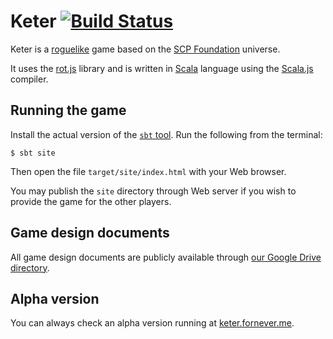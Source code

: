 Keter [![Build Status](https://travis-ci.org/codingteam/Keter.svg?branch=develop)](https://travis-ci.org/codingteam/Keter)
=====

Keter is a [roguelike](http://en.wikipedia.org/wiki/Roguelike) game based on the
[SCP Foundation](http://www.scp-wiki.net/) universe.

It uses the [rot.js](http://ondras.github.io/rot.js/) library and is written in [Scala](http://www.scala-lang.org/)
language using the [Scala.js](http://www.scala-js.org/) compiler.

Running the game
----------------

Install the actual version of the [`sbt` tool](http://www.scala-sbt.org/). Run the following from the terminal:

    $ sbt site
    
Then open the file `target/site/index.html` with your Web browser.

You may publish the `site` directory through Web server if you wish to provide the game for the other players.

Game design documents
---------------------

All game design documents are publicly available through
[our Google Drive directory](https://drive.google.com/folderview?id=0B6wGx1U8enR0YUtFYy1LNEJ5cm8&usp=sharing).

Alpha version
-------------

You can always check an alpha version running at [keter.fornever.me](http://keter.fornever.me).

